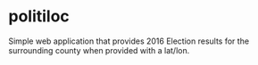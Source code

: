 # politiloc
Simple web application that provides 2016 Election results for the surrounding county when provided with a lat/lon.
